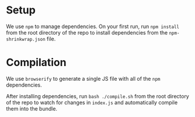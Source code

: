 # Setup

We use `npm` to manage dependencies. On your first run, run `npm install` from the root directory of the repo to install dependencies from the `npm-shrinkwrap.json` file.

# Compilation

We use `browserify` to generate a single JS file with all of the `npm` dependencies.

After installing dependencies, run `bash ./compile.sh` from the root directory of the repo to watch for changes in `index.js`
and automatically compile them into the bundle.